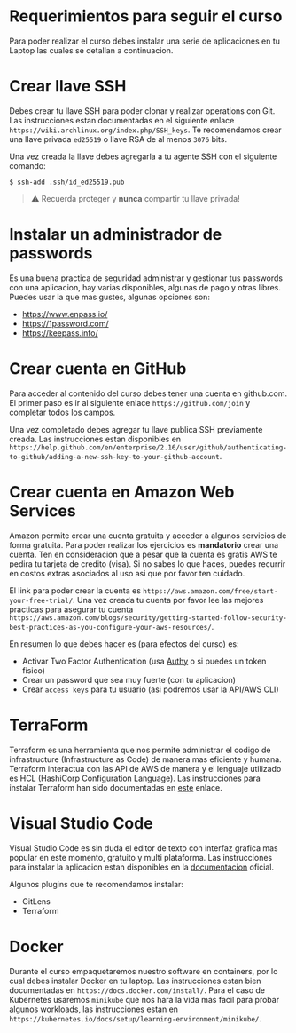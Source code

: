 # Requerimientos para seguir el curso

Para poder realizar el curso debes instalar una serie de aplicaciones en tu Laptop las cuales se detallan a continuacion.

# Crear llave SSH

Debes crear tu llave SSH para poder clonar y realizar operations con Git. Las instrucciones estan documentadas en el siguiente enlace `https://wiki.archlinux.org/index.php/SSH_keys`. Te recomendamos crear una llave privada `ed25519` o llave RSA de al menos `3076` bits.

Una vez creada la llave debes agregarla a tu agente SSH con el siguiente comando:

```
$ ssh-add .ssh/id_ed25519.pub
```

> :warning: Recuerda proteger y **nunca** compartir tu llave privada!

# Instalar un administrador de passwords

Es una buena practica de seguridad administrar y gestionar tus passwords con una aplicacion, hay varias disponibles, algunas de pago y otras libres. Puedes usar la que mas gustes, algunas opciones son:

- https://www.enpass.io/
- https://1password.com/
- https://keepass.info/ 

# Crear cuenta en GitHub

Para acceder al contenido del curso debes tener una cuenta en github.com. El primer paso es ir al siguiente enlace `https://github.com/join` y completar todos los campos.

Una vez completado debes agregar tu llave publica SSH previamente creada. Las instrucciones estan disponibles en `https://help.github.com/en/enterprise/2.16/user/github/authenticating-to-github/adding-a-new-ssh-key-to-your-github-account`.

# Crear cuenta en Amazon Web Services

Amazon permite crear una cuenta gratuita y acceder a algunos servicios de forma gratuita. Para poder
realizar los ejercicios es **mandatorio** crear una cuenta. Ten en consideracion que a pesar que la cuenta es gratis AWS te pedira tu tarjeta de credito (visa). Si no sabes lo que haces, puedes recurrir en costos extras asociados al uso asi que por favor ten cuidado. 

El link para poder crear la cuenta es `https://aws.amazon.com/free/start-your-free-trial/`. Una vez creada tu cuenta por favor lee las mejores practicas para asegurar tu cuenta `https://aws.amazon.com/blogs/security/getting-started-follow-security-best-practices-as-you-configure-your-aws-resources/`.

En resumen lo que debes hacer es (para efectos del curso) es:

- Activar Two Factor Authentication (usa [Authy](https://authy.com/) o si puedes un token fisico)
- Crear un password que sea muy fuerte (con tu aplicacion)
- Crear `access keys` para tu usuario (asi podremos usar la API/AWS CLI)

# TerraForm

Terraform es una herramienta que nos permite administrar el codigo de infrastructure (Infrastructure as Code) de manera mas eficiente y humana. Terraform interactua con las API de AWS de manera y el lenguaje utilizado es HCL (HashiCorp Configuration Language). Las instrucciones para instalar Terraform han sido documentadas en [este](https://learn.hashicorp.com/terraform/getting-started/install.html) enlace.

# Visual Studio Code

Visual Studio Code es sin duda el editor de texto con interfaz grafica mas popular en este momento, gratuito y multi plataforma. Las instrucciones para instalar la aplicacion estan disponibles en la [documentacion](https://code.visualstudio.com/docs/setup/linux) oficial.

Algunos plugins que te recomendamos instalar:

- GitLens
- Terraform

# Docker

Durante el curso empaquetaremos nuestro software en containers, por lo cual debes instalar Docker en tu laptop. Las instrucciones estan bien documentadas en `https://docs.docker.com/install/`. Para el caso de Kubernetes usaremos `minikube` que nos hara la vida mas facil para probar algunos workloads, las instrucciones estan en `https://kubernetes.io/docs/setup/learning-environment/minikube/`.